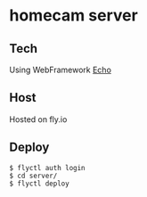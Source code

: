 # homecam server

## Tech

Using WebFramework [Echo](https://echo.labstack.com/)

## Host

Hosted on fly.io

## Deploy

```
$ flyctl auth login
$ cd server/
$ flyctl deploy
```
